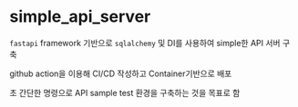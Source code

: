 # simple_api_server

`fastapi` framework 기반으로 `sqlalchemy` 및 DI를 사용하여 simple한 API 서버 구축

github action을 이용해 CI/CD 작성하고 Container기반으로 배포

초 간단한 명령으로 API sample test 환경을 구축하는 것을 목표로 함
